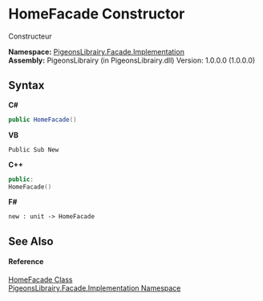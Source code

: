 # HomeFacade Constructor 
 

Constructeur

**Namespace:**&nbsp;<a href="312ab9cb-8ee9-a582-242b-c0bfc1241eea">PigeonsLibrairy.Facade.Implementation</a><br />**Assembly:**&nbsp;PigeonsLibrairy (in PigeonsLibrairy.dll) Version: 1.0.0.0 (1.0.0.0)

## Syntax

**C#**<br />
``` C#
public HomeFacade()
```

**VB**<br />
``` VB
Public Sub New
```

**C++**<br />
``` C++
public:
HomeFacade()
```

**F#**<br />
``` F#
new : unit -> HomeFacade
```


## See Also


#### Reference
<a href="6fd5566a-5922-cbce-0d8f-f20c0148442b">HomeFacade Class</a><br /><a href="312ab9cb-8ee9-a582-242b-c0bfc1241eea">PigeonsLibrairy.Facade.Implementation Namespace</a><br />